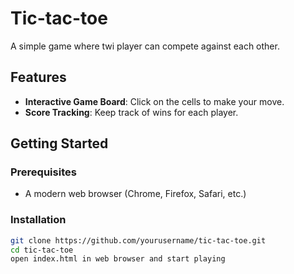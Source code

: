# Tic-tac-toe 

A simple game where twi player can compete against each other.

## Features

- **Interactive Game Board**: Click on the cells to make your move.
- **Score Tracking**: Keep track of wins for each player.

## Getting Started


### Prerequisites

- A modern web browser (Chrome, Firefox, Safari, etc.)


### Installation

   ```bash
   git clone https://github.com/yourusername/tic-tac-toe.git
   cd tic-tac-toe
   open index.html in web browser and start playing
